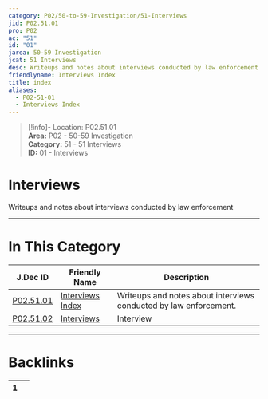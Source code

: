 ```yaml
---  
category: P02/50-to-59-Investigation/51-Interviews  
jid: P02.51.01  
pro: P02  
ac: "51"  
id: "01"  
jarea: 50-59 Investigation  
jcat: 51 Interviews  
desc: Writeups and notes about interviews conducted by law enforcement.  
friendlyname: Interviews Index  
title: index  
aliases:  
  - P02-51-01  
  - Interviews Index  
---  
```

>[!info]- Location: P02.51.01  
>**Area:** P02 - 50-59 Investigation  
>**Category:** 51 - 51 Interviews  
>**ID:** 01 - Interviews  
  
# Interviews  
  
Writeups and notes about interviews conducted by law enforcement  
   
  
  
---  
# In This Category  
  
| J.Dec ID                                                                                            | Friendly Name                                                                                        | Description                                                       |  
| --------------------------------------------------------------------------------------------------- | ---------------------------------------------------------------------------------------------------- | ----------------------------------------------------------------- |  
| [P02.51.01](index.md#)         | [Interviews Index](index.md#)   | Writeups and notes about interviews conducted by law enforcement. |  
| [P02.51.02](./02-Interviews.md#) | [Interviews](./02-Interviews.md#) | Interview                                                         |  
  
  
---  
# Backlinks  
<div><table class="dataview table-view-table"><thead class="table-view-thead"><tr class="table-view-tr-header"><th class="table-view-th"><span></span><span class="dataview small-text">1</span></th><th class="table-view-th"><span></span></th></tr></thead><tbody class="table-view-tbody"></tbody></table></div>